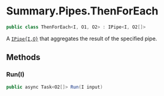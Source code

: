 # Summary.Pipes.ThenForEach
```cs
public class ThenForEach<I, O1, O2> : IPipe<I, O2[]>
```

A [`IPipe{I,O}`](./IPipe{I,O}.md) that aggregates the result of the specified pipe.

## Methods
### Run(I)
```cs
public async Task<O2[]> Run(I input)
```

